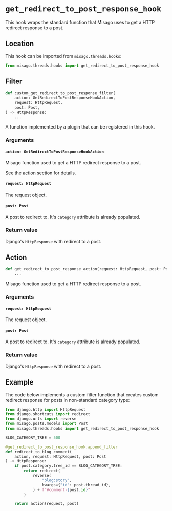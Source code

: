 # `get_redirect_to_post_response_hook`

This hook wraps the standard function that Misago uses to get a HTTP redirect response to a post.


## Location

This hook can be imported from `misago.threads.hooks`:

```python
from misago.threads.hooks import get_redirect_to_post_response_hook
```


## Filter

```python
def custom_get_redirect_to_post_response_filter(
    action: GetRedirectToPostResponseHookAction,
    request: HttpRequest,
    post: Post,
) -> HttpResponse:
    ...
```

A function implemented by a plugin that can be registered in this hook.


### Arguments

#### `action: GetRedirectToPostResponseHookAction`

Misago function used to get a HTTP redirect response to a post.

See the [action](#action) section for details.


#### `request: HttpRequest`

The request object.


#### `post: Post`

A post to redirect to. It's `category` attribute is already populated.


### Return value

Django's `HttpResponse` with redirect to a post.


## Action

```python
def get_redirect_to_post_response_action(request: HttpRequest, post: Post) -> HttpResponse:
    ...
```

Misago function used to get a HTTP redirect response to a post.


### Arguments

#### `request: HttpRequest`

The request object.


#### `post: Post`

A post to redirect to. It's `category` attribute is already populated.


### Return value

Django's `HttpResponse` with redirect to a post.


## Example

The code below implements a custom filter function that creates custom redirect response for posts in non-standard category type:

```python
from django.http import HttpRequest
from django.shortcuts import redirect
from django.urls import reverse
from misago.posts.models import Post
from misago.threads.hooks import get_redirect_to_post_response_hook

BLOG_CATEGORY_TREE = 500

@get_redirect_to_post_response_hook.append_filter
def redirect_to_blog_comment(
    action, request: HttpRequest, post: Post
) -> HttpResponse:
    if post.category.tree_id == BLOG_CATEGORY_TREE:
        return redirect(
            reverse(
                "blog:story",
                kwargs={"id": post.thread_id},
            ) + f"#comment-{post.id}"
        )

    return action(request, post)
```